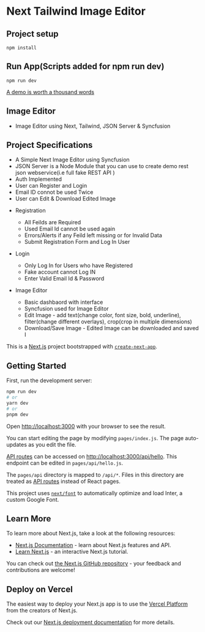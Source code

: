 # Next Tailwind Image Editor

## Project setup

```
npm install
```
## Run App(Scripts added for npm run dev)

```
npm run dev
```
[A demo is worth a thousand words](https://master--next-tailwind-image-editor.netlify.app/auth/login)

## Image Editor 

- Image Editor using Next, Tailwind, JSON Server & Syncfusion

## Project Specifications

- A Simple Next Image Editor using Syncfusion
- JSON Server is a Node Module that you can use to create demo rest json webservice(i.e full fake REST API )
- Auth Implemented
- User can Register and Login
- Email ID connot be used Twice
- User can Edit & Download Edited Image

* Registration

  - All Feilds are Required
  - Used Email Id cannot be used again
  - Errors/Alerts if any Feild left missing or for Invalid Data
  - Submit Registration Form and Log In User

* Login

  - Only Log In for Users who have Registered
  - Fake account cannot Log IN
  - Enter Valid Email Id & Password

* Image Editor

  - Basic dashbaord with interface
  - Syncfusion used for Image Editor
  - Edit Image - add text(change color, font size, bold, underline), filter(change different overlays), crop(crop in multiple dimensions)
  - Download/Save Image - Edited Image can be downloaded and saved I

This is a [Next.js](https://nextjs.org/) project bootstrapped with [`create-next-app`](https://github.com/vercel/next.js/tree/canary/packages/create-next-app).

## Getting Started

First, run the development server:

```bash
npm run dev
# or
yarn dev
# or
pnpm dev
```

Open [http://localhost:3000](http://localhost:3000) with your browser to see the result.

You can start editing the page by modifying `pages/index.js`. The page auto-updates as you edit the file.

[API routes](https://nextjs.org/docs/api-routes/introduction) can be accessed on [http://localhost:3000/api/hello](http://localhost:3000/api/hello). This endpoint can be edited in `pages/api/hello.js`.

The `pages/api` directory is mapped to `/api/*`. Files in this directory are treated as [API routes](https://nextjs.org/docs/api-routes/introduction) instead of React pages.

This project uses [`next/font`](https://nextjs.org/docs/basic-features/font-optimization) to automatically optimize and load Inter, a custom Google Font.

## Learn More

To learn more about Next.js, take a look at the following resources:

- [Next.js Documentation](https://nextjs.org/docs) - learn about Next.js features and API.
- [Learn Next.js](https://nextjs.org/learn) - an interactive Next.js tutorial.

You can check out [the Next.js GitHub repository](https://github.com/vercel/next.js/) - your feedback and contributions are welcome!

## Deploy on Vercel

The easiest way to deploy your Next.js app is to use the [Vercel Platform](https://vercel.com/new?utm_medium=default-template&filter=next.js&utm_source=create-next-app&utm_campaign=create-next-app-readme) from the creators of Next.js.

Check out our [Next.js deployment documentation](https://nextjs.org/docs/deployment) for more details.
